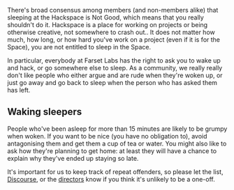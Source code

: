 There's broad consensus among members (and non-members alike) that sleeping at the Hackspace is Not Good, which means that you really shouldn't do it. Hackspace is a place for working on projects or being otherwise creative, not somewhere to crash out.. It does not matter how much, how long, or how hard you've work on a project (even if it is for the Space), you are not entitled to sleep in the Space.

In particular, everybody at Farset Labs has the right to ask you to wake up and hack, or go somewhere else to sleep. As a community, we really really don't like people who either argue and are rude when they're woken up, or just go away and go back to sleep when the person who has asked them has left.

Waking sleepers
---------------

People who've been asleep for more than 15 minutes are likely to be grumpy when woken. If you want to be nice (you have no obligation to), avoid antagonising them and get them a cup of tea or water. You might also like to ask how they're planning to get home: at least they will have a chance to explain why they've ended up staying so late.

It's important for us to keep track of repeat offenders, so please let the list, [Discourse](http://discourse.farsetlabs.org.uk), or the [directors](http://wiki.farsetlabs.org.uk/Organisation "Organisation") know if you think it's unlikely to be a one-off.

